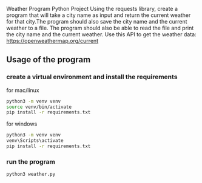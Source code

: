 
Weather Program Python Project Using the requests library, create a program that will take a city name as input and return 
the current weather for that city.The program should also save the city name and the current weather to a file.
The program should also be able to read the file and print the city name and the current weather. 
Use this API to get the weather data: https://openweathermap.org/current

 ## Usage of the program 

### create a virtual environment and install the requirements
for mac/linux
```bash
python3 -m venv venv
source venv/bin/activate
pip install -r requirements.txt
```
for windows
```bash
python3 -m venv venv
venv\Scripts\activate
pip install -r requirements.txt
```

### run the program
```bash
python3 weather.py
```
